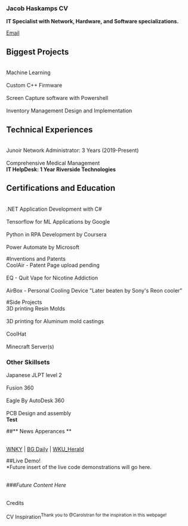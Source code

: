 ### Jacob Haskamps CV

<b> IT Specialist with Network, Hardware, and Software specializations. </b>
  
[Email](mailto:ejakehaskamp@gmail.com)
  
## Biggest Projects
  <br>Machine Learning  </br>
  <br>Custom C++ Firmware  </br>
  <br>Screen Capture software with Powershell </br>
  <br>Inventory Management Design and Implementation  </br>
  
## Technical Experiences
  <br>Junoir Network Administrator: 3 Years (2019-Present) </br>
    <br><p2>Comprehensive Medical Management</p2>  </br>
  <b>IT HelpDesk: 1 Year  </b>
    <b><p2>Riverside Technologies</p2> </b>
  
## Certifications and Education
  <br>.NET Application Development with C# </br>
 <br> Tensorflow for ML Applications by Google  </br>
  <br>Python in RPA Development by Coursera </br>
  <br>Power Automate by Microsoft </br>
  
#Inventions and Patents
  <br>CoolAir - Patent Page upload pending </br>
  <br>EQ - Quit Vape for Nicotine Addiction </br>
 <br> AirBox - Personal Cooling Device "Later beaten by Sony's Reon cooler"  </br>
 
  
#Side Projects 
 <br>3D printing Resin Molds  </br>
 <br>3D printing for Aluminum mold castings </br>
 <br>CoolHat </br>
 <br>Minecraft Server(s) </br>
  
### Other Skillsets
  <pr>Japanese JLPT level 2  </br>
  <br> Fusion 360  </br>
  <br>Eagle By AutoDesk 360  </br>
  <br>PCB Design and assembly  </br>**Test**
  
##** News Apperances **
    
<br>[WNKY](https://www.wnky.com/students-with-ties-to-wku-create-own-tech-company/) | [BG Daily](https://www.wnky.com/students-with-ties-to-wku-create-own-tech-company/) | [WKU_Herald](https://www.wnky.com/students-with-ties-to-wku-create-own-tech-company/)
                                                                               
    
##Live Demo! 
<br>*Future insert of the live code demonstrations will go here.  </br>


<br>###*Future Content Here* </br>
    
<br>Credits </br>
  <br>CV Inspiration<sup>Thank you to @Carolstran for the inspiration in this webpage!</sup> </br>
